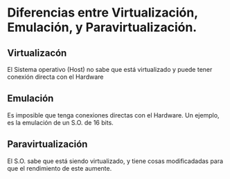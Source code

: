 # Diferencias entre Virtualización, Emulación, y Paravirtualización.

## Virtualizacón
El Sistema operativo (Host) no sabe que está virtualizado y puede tener conexión directa con el Hardware
<br>

## Emulación
Es imposible que tenga conexiones directas con el Hardware. Un ejemplo, es la emulación de un S.O. de 16 bits.
<br>

## Paravirtualización
El S.O. sabe que está siendo virtualizado, y tiene cosas modificadadas para que el rendimiento de este aumente.
